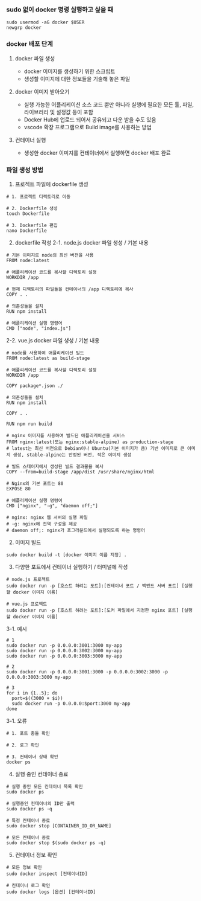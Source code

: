 ### sudo 없이 docker 명령 실행하고 싶을 때
```shell
sudo usermod -aG docker $USER
newgrp docker
```
   
### docker 배포 단계
1. docker 파일 생성
   - docker 이미지를 생성하기 위한 스크립트
   - 생성할 이미지에 대한 정보들을 기술해 놓은 파일

2. docker 이미지 받아오기
   - 실행 가능한 어플리케이션 소스 코드 뿐만 아니라 실행에 필요한 모든 툴, 파일, 라이브러리 및 설정값 등이 포함
   - Docker Hub에 업로드 되어서 공유되고 다운 받을 수도 있음
   - vscode 확장 프로그램으로 Build image를 사용하는 방법

3. 컨테이너 실행
   - 생성한 docker 이미지를 컨테이너에서 실행하면 docker 배포 완료

   
### 파일 생성 방법
1. 프로젝트 파일에 dockerfile 생성
```shell
# 1. 프로젝트 디렉토리로 이동

# 2. Dockerfile 생성
touch Dockerfile

# 3. Dockerfile 편집
nano Dockerfile
```
   
2. dockerfile 작성
2-1. node.js docker 파일 생성 / 기본 내용
```shell
# 기본 이미지로 node의 최신 버전을 사용
FROM node:latest

# 애플리케이션 코드를 복사할 디렉토리 설정
WORKDIR /app

# 현재 디렉토리의 파일들을 컨테이너의 /app 디렉토리에 복사
COPY . .

# 의존성들을 설치
RUN npm install

# 애플리케이션 실행 명령어
CMD ["node", "index.js"]
```
   
2-2. vue.js docker 파일 생성 / 기본 내용
```shell
# node를 사용하여 애플리케이션 빌드
FROM node:latest as build-stage

# 애플리케이션 코드를 복사할 디렉토리 설정
WORKDIR /app

COPY package*.json ./

# 의존성들을 설치
RUN npm install

COPY . .

RUN npm run build

# nginx 이미지를 사용하여 빌드된 애플리케이션을 서비스
FROM nginx:latest(또는 nginx:stable-alpine) as production-stage
# latest는 최신 버전으로 Debian이나 Ubuntu(기본 이미지가 큼) 기반 이미지로 큰 이미지 생성, stable-alpine는 안정된 버전, 작은 이미지 생성

# 빌드 스테이지에서 생성된 빌드 결과물을 복사
COPY --from=build-stage /app/dist /usr/share/nginx/html

# Nginx의 기본 포트는 80
EXPOSE 80

# 애플리케이션 실행 명령어
CMD ["nginx", "-g", "daemon off;"]

# nginx: nginx 웹 서버의 실행 파일
# -g: nginx에 전역 구성을 제공
# daemon off;: nginx가 포그라운드에서 실행되도록 하는 명령어

```
   
2. 이미지 빌드
```shell
sudo docker build -t [docker 이미지 이름 지정] .
```
   
3. 다양한 포트에서 컨테이너 실행하기 / 터미널에 작성
```shell
# node.js 프로젝트
sudo docker run -p [호스트 하려는 포트]:[컨테이너 포트 / 백엔드 서버 포트] [실행할 docker 이미지 이름]

# vue.js 프로젝트
sudo docker run -p [호스트 하려는 포트]:[도커 파일에서 지정한 nginx 포트] [실행할 docker 이미지 이름]

```

3-1. 예시
```shell
# 1
sudo docker run -p 0.0.0.0:3001:3000 my-app
sudo docker run -p 0.0.0.0:3002:3000 my-app
sudo docker run -p 0.0.0.0:3003:3000 my-app

# 2
sudo docker run -p 0.0.0.0:3001:3000 -p 0.0.0.0:3002:3000 -p 0.0.0.0:3003:3000 my-app

# 3
for i in {1..5}; do
  port=$((3000 + $i))
  sudo docker run -p 0.0.0.0:$port:3000 my-app
done
```

3-1. 오류
```
# 1. 포트 충돌 확인

# 2. 로그 확인

# 3. 컨테이너 상태 확인
docker ps

```

4. 실행 중인 컨테이너 종료
```shell
# 실행 중인 모든 컨테이너 목록 확인
sudo docker ps

# 실행중인 컨테이너의 ID만 출력
sudo docker ps -q

# 특정 컨테이너 종료
sudo docker stop [CONTAINER_ID_OR_NAME]

# 모든 컨테이너 종료
sudo docker stop $(sudo docker ps -q)
```

5. 컨테이너 정보 확인
```shell
# 모든 정보 확인
sudo docker inspect [컨테이너ID]

# 컨테이너 로그 확인
sudo docker logs [옵션] [컨테이너ID]
```

